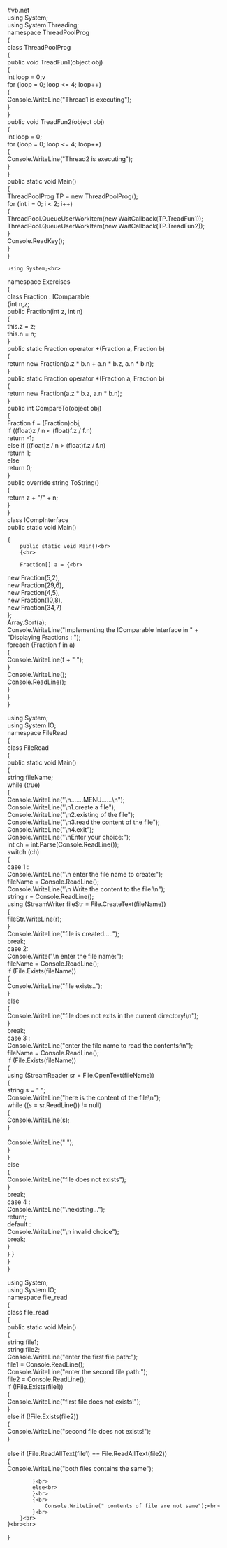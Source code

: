 #vb.net<br>
using System;<br>
using System.Threading;<br>
namespace ThreadPoolProg<br>
{<br>
    class ThreadPoolProg<br>
    {<br>
        public void TreadFun1(object obj)<br>
        {<br>
            int loop = 0;v<br>
            for (loop = 0; loop <= 4; loop++)<br>
            {<br>
                Console.WriteLine("Thread1 is executing");<br>
            }<br>
        }<br>
        public void TreadFun2(object obj)<br>
        {<br>
            int loop = 0;<br>
            for (loop = 0; loop <= 4; loop++)<br>
            {<br>
                Console.WriteLine("Thread2 is executing");<br>
            }<br>
        }<br>
        public static void Main()<br>
        {<br>
            ThreadPoolProg TP = new ThreadPoolProg();<br>
            for (int i = 0; i < 2; i++)<br>
            {<br>
                ThreadPool.QueueUserWorkItem(new WaitCallback(TP.TreadFun1));<br>
                ThreadPool.QueueUserWorkItem(new WaitCallback(TP.TreadFun2));<br>
            }<br>
            Console.ReadKey();<br>
        }<br>
    }<br>
    
    
    using System;<br>
namespace Exercises<br>
{<br>
    class Fraction : IComparable<br>
    {int n,z;<br>
        public Fraction(int z, int n)<br>
        {<br>
            this.z = z;<br>
            this.n = n;<br>
        }<br>
        public static Fraction operator +(Fraction a, Fraction b)<br>
        {<br>
            return new Fraction(a.z * b.n + a.n * b.z, a.n * b.n);<br>
        }<br>
        public static Fraction operator *(Fraction a, Fraction b)<br>
        {<br>
            return new Fraction(a.z * b.z, a.n * b.n);<br>
        }<br>
        public int CompareTo(object obj)<br>
        {<br>
            Fraction f = (Fraction)obj;<br>
            if ((float)z / n < (float)f.z / f.n)<br>
                return -1;<br>
            else if ((float)z / n > (float)f.z / f.n)<br>
                return 1;<br>
            else<br>
                return 0;<br>
        }<br>
        public override string ToString()<br>
        {<br>
            return z + "/" + n;<br>
        }<br>
    }<br>
    class ICompInterface<br>
        public static void Main()<br>
       
    {
        public static void Main()<br>
        {<br>

        Fraction[] a = {<br>
 new Fraction(5,2),<br>
 new Fraction(29,6),<br>
 new Fraction(4,5),<br>
 new Fraction(10,8),<br>
 new Fraction(34,7)<br>
 };<br>
            Array.Sort(a);<br>
            Console.WriteLine("Implementing the IComparable Interface in " + "Displaying  Fractions : ");<br>
            foreach (Fraction f in a)<br>
            {<br>
                Console.WriteLine(f + " ");<br>
            }<br>
            Console.WriteLine();<br>
            Console.ReadLine();<br>
        }<br>
    }<br>
}<br>


using System;<br>
using System.IO;<br>
namespace FileRead<br>
{<br>
    class FileRead<br>
    {<br>
        public static void Main()<br>
        {<br>
            string fileName;<br>
            while (true)<br>
            {<br>
                Console.WriteLine("\n.......MENU......\n");<br>
                Console.WriteLine("\n1.create a file");<br>
                Console.WriteLine("\n2.existing of the file");<br>
                Console.WriteLine("\n3.read the content of the file");<br>
                Console.WriteLine("\n4.exit");<br>
                Console.WriteLine("\nEnter your choice:");<br>
                int ch = int.Parse(Console.ReadLine());<br>
                switch (ch)<br>
                {<br>
                    case 1 :<br>
                        Console.WriteLine("\n enter the file name to create:");<br>
                fileName = Console.ReadLine();<br>
                Console.WriteLine("\n Write the content to the file:\n");<br>
                string r = Console.ReadLine();<br>
                using (StreamWriter fileStr = File.CreateText(fileName))<br>
                {<br>
                    fileStr.WriteLine(r);<br>
                }<br>
                Console.WriteLine("file is created.....");<br>
                break; <br>
                case 2:<br>
                    Console.Write("\n enter the file name:");<br>
                fileName = Console.ReadLine();<br>
                if (File.Exists(fileName))<br>
                {<br>
                    Console.WriteLine("file exists..");<br>
                }<br>
                else<br>
                {<br>
                    Console.WriteLine("file does not exits in the current directory!\n");<br>
                }<br>
                break;<br>
                case 3 :<br>
                     Console.WriteLine("enter the file name to read the contents:\n");<br>
                fileName = Console.ReadLine();<br>
                if (File.Exists(fileName))<br>
                {<br>
                    using (StreamReader sr = File.OpenText(fileName))<br>
                    {<br>
                        string s = " ";<br>
                        Console.WriteLine("here is the content of the file\n");<br>
                        while ((s = sr.ReadLine()) != null)<br>
                        {<br>
                            Console.WriteLine(s);<br>
                        }<br><br>
                        Console.WriteLine(" ");<br>
                    }<br>
                }<br>
                else<br>
                {<br>
                    Console.WriteLine("file does not exists");<br>
                }<br>
                break;<br>
              case 4 :<br>
                     Console.WriteLine("\nexisting...");<br>
                return;<br>
                default :<br>
                     Console.WriteLine("\n invalid choice");<br>
                break;<br>
            }<br>
        }
    }<br>
}<br>
}<br>


using System;<br>
using System.IO;<br>
namespace file_read<br>
{<br>
    class file_read<br>
    {<br>
        public static void Main()<br>
        {<br>
            string file1;<br>
            string file2;<br>
            Console.WriteLine("enter the first file path:");<br>
            file1 = Console.ReadLine();<br>
            Console.WriteLine("enter the second file path:");<br>
            file2 = Console.ReadLine();<br>
            if (!File.Exists(file1))<br>
            {<br>
                Console.WriteLine("first file does not exists!");<br>
            }<br>
            else if (!File.Exists(file2))<br>
            {<br>
                Console.WriteLine("second file does not exists!");<br>
            }<br><br>
            else if (File.ReadAllText(file1) == File.ReadAllText(file2))<br>
            {<br>
                Console.WriteLine("both files contains the same");<br>
            
            }<br>
            else<br>
            }<br>
            {<br>
                Console.WriteLine(" contents of file are not same");<br>
            }<br>
        }<br>
    }<br><br>
}<br>


           
